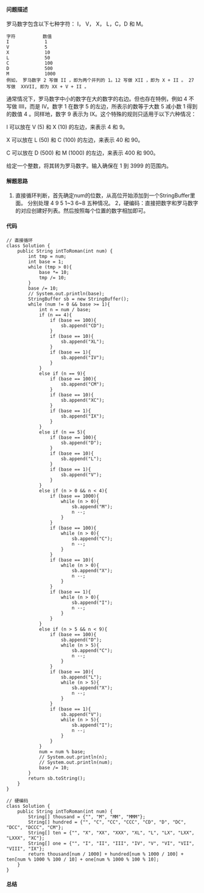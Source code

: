 #### 问题描述
罗马数字包含以下七种字符： I， V， X， L，C，D 和 M。

    字符          数值
    I             1
    V             5
    X             10
    L             50
    C             100
    D             500
    M             1000
    例如， 罗马数字 2 写做 II ，即为两个并列的 1。12 写做 XII ，即为 X + II 。 27 写做  XXVII, 即为 XX + V + II 。

通常情况下，罗马数字中小的数字在大的数字的右边。但也存在特例，例如 4 不写做 IIII，而是 IV。数字 1 在数字 5 的左边，所表示的数等于大数 5 减小数 1 得到的数值 4 。同样地，数字 9 表示为 IX。这个特殊的规则只适用于以下六种情况：

I 可以放在 V (5) 和 X (10) 的左边，来表示 4 和 9。

X 可以放在 L (50) 和 C (100) 的左边，来表示 40 和 90。 

C 可以放在 D (500) 和 M (1000) 的左边，来表示 400 和 900。

给定一个整数，将其转为罗马数字。输入确保在 1 到 3999 的范围内。

#### 解题思路
1. 直接循环判断，首先确定num的位数，从高位开始添加到一个StringBuffer里面。 分别处理 4 9 5 1~3 6~8 五种情况。
2，硬编码：直接把数字和罗马数字的对应创建好列表。然后按照每个位置的数字相加即可。

#### 代码

    // 直接循环
    class Solution {
        public String intToRoman(int num) {
            int tmp = num;
            int base = 1;
            while (tmp > 0){
                base *= 10;
                tmp /= 10;
            }
            base /= 10;
            // System.out.println(base);
            StringBuffer sb = new StringBuffer();
            while (num != 0 && base >= 1){
                int n = num / base;
                if (n == 4){
                    if (base == 100){
                        sb.append("CD");
                    }
                    if (base == 10){
                        sb.append("XL");
                    }
                    if (base == 1){
                        sb.append("IV");
                    }
                }
                else if (n == 9){
                    if (base == 100){
                        sb.append("CM");
                    }
                    if (base == 10){
                        sb.append("XC");
                    }
                    if (base == 1){
                        sb.append("IX");
                    }
                }
                else if (n == 5){
                    if (base == 100){
                        sb.append("D");
                    }
                    if (base == 10){
                        sb.append("L");
                    }
                    if (base == 1){
                        sb.append("V");
                    }
                }
                else if (n > 0 && n < 4){
                    if (base == 1000){
                        while (n > 0){
                            sb.append("M");
                            n --;
                        }
                    }
                    if (base == 100){
                        while (n > 0){
                            sb.append("C");
                            n --;
                        }
                    }
                    if (base == 10){
                        while (n > 0){
                            sb.append("X");
                            n --;
                        }
                    }
                    if (base == 1){
                        while (n > 0){
                            sb.append("I");
                            n --;
                        }
                    }
                }
                else if (n > 5 && n < 9){
                    if (base == 100){
                        sb.append("D");
                        while (n > 5){
                            sb.append("C");
                            n --;
                        }
                    }
                    if (base == 10){
                        sb.append("L");
                        while (n > 5){
                            sb.append("X");
                            n --;
                        }
                    }
                    if (base == 1){
                        sb.append("V");
                        while (n > 5){
                            sb.append("I");
                            n --;
                        }
                    }
                }
                num = num % base;
                // System.out.println(n);
                // System.out.println(num);
                base /= 10;
            }
            return sb.toString();
        }
    }
    
    // 硬编码
    class Solution {
        public String intToRoman(int num) {
            String[] thousand = {"", "M", "MM", "MMM"};
            String[] hundred = {"", "C", "CC", "CCC", "CD", "D", "DC", "DCC", "DCCC", "CM"};
            String[] ten = {"", "X", "XX", "XXX", "XL", "L", "LX", "LXX", "LXXX", "XC"};
            String[] one = {"", "I", "II", "III", "IV", "V", "VI", "VII", "VIII", "IX"};
            return thousand[num / 1000] + hundred[num % 1000 / 100] + ten[num % 1000 % 100 / 10] + one[num % 1000 % 100 % 10];
        }
    }

#### 总结